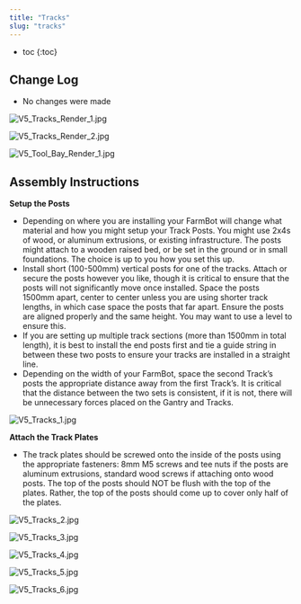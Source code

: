```yaml
---
title: "Tracks"
slug: "tracks"
---
```


* toc
{:toc}

## Change Log
* No changes were made

![V5_Tracks_Render_1.jpg](_images/V5_Tracks_Render_1.jpg)



![V5_Tracks_Render_2.jpg](_images/V5_Tracks_Render_2.jpg)



![V5_Tool_Bay_Render_1.jpg](_images/V5_Tool_Bay_Render_1.jpg)

## Assembly Instructions
**Setup the Posts**
  *  Depending on where you are installing your FarmBot will change what material and how you might setup your Track Posts. You might use 2x4s of wood, or aluminum extrusions, or existing infrastructure. The posts might attach to a wooden raised bed, or be set in the ground or in small foundations. The choice is up to you how you set this up.
  * Install short (100-500mm) vertical posts for one of the tracks. Attach or secure the posts however you like, though it is critical to ensure that the posts will not significantly move once installed. Space the posts 1500mm apart, center to center unless you are using shorter track lengths, in which case space the posts that far apart. Ensure the posts are aligned properly and the same height. You may want to use a level to ensure this.
  * If you are setting up multiple track sections (more than 1500mm in total length), it is best to install the end posts first and tie a guide string in between these two posts to ensure your tracks are installed in a straight line.
  * Depending on the width of your FarmBot, space the second Track’s posts the appropriate distance away from the first Track’s. It is critical that the distance between the two sets is consistent, if it is not, there will be unnecessary forces placed on the Gantry and Tracks.

![V5_Tracks_1.jpg](_images/V5_Tracks_1.jpg)

**Attach the Track Plates**
  * The track plates should be screwed onto the inside of the posts using the appropriate fasteners: 8mm M5 screws and tee nuts if the posts are aluminum extrusions, standard wood screws if attaching onto wood posts. The top of the posts should NOT be flush with the top of the plates. Rather, the top of the posts should come up to cover only half of the plates.

![V5_Tracks_2.jpg](_images/V5_Tracks_2.jpg)



![V5_Tracks_3.jpg](_images/V5_Tracks_3.jpg)



![V5_Tracks_4.jpg](_images/V5_Tracks_4.jpg)



![V5_Tracks_5.jpg](_images/V5_Tracks_5.jpg)



![V5_Tracks_6.jpg](_images/V5_Tracks_6.jpg)

